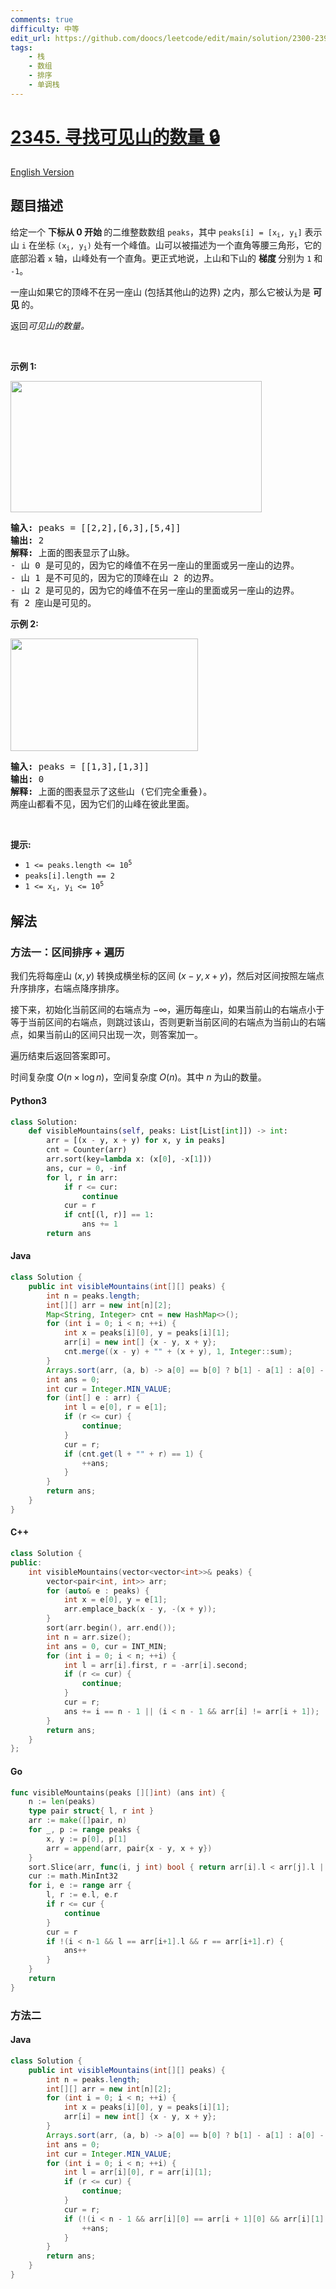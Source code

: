 ```yaml
---
comments: true
difficulty: 中等
edit_url: https://github.com/doocs/leetcode/edit/main/solution/2300-2399/2345.Finding%20the%20Number%20of%20Visible%20Mountains/README.md
tags:
    - 栈
    - 数组
    - 排序
    - 单调栈
---
```


<!-- problem:start -->

# [2345. 寻找可见山的数量 🔒](https://leetcode.cn/problems/finding-the-number-of-visible-mountains)

[English Version](/solution/2300-2399/2345.Finding%20the%20Number%20of%20Visible%20Mountains/README_EN.md)

## 题目描述

<!-- description:start -->

<p>给定一个 <strong>下标从 0 开始&nbsp;</strong>的二维整数数组 <code>peaks</code>，其中 <code>peaks[i] = [x<sub>i</sub>, y<sub>i</sub>]</code> 表示山 <code>i</code> 在坐标 <code>(x<sub>i</sub>, y<sub>i</sub>)</code>&nbsp;处有一个峰值。山可以被描述为一个直角等腰三角形，它的底部沿着 <code>x</code>&nbsp;轴，山峰处有一个直角。更正式地说，上山和下山的&nbsp;<strong>梯度&nbsp;</strong>分别为 <code>1</code>&nbsp;和 <code>-1</code>。</p>

<p>一座山如果它的顶峰不在另一座山 (包括其他山的边界) 之内，那么它被认为是&nbsp;<strong>可见&nbsp;</strong>的。</p>

<p data-group="1-1">返回<em>可见山的数量。</em></p>

<p>&nbsp;</p>

<p><strong class="example">示例 1:</strong></p>
<img alt="" src="https://fastly.jsdelivr.net/gh/doocs/leetcode@main/solution/2300-2399/2345.Finding%20the%20Number%20of%20Visible%20Mountains/images/ex1.png" style="width: 402px; height: 210px;" />
<pre>
<strong>输入:</strong> peaks = [[2,2],[6,3],[5,4]]
<strong>输出:</strong> 2
<strong>解释:</strong> 上面的图表显示了山脉。
- 山 0 是可见的，因为它的峰值不在另一座山的里面或另一座山的边界。
- 山 1 是不可见的，因为它的顶峰在山 2 的边界。
- 山 2 是可见的，因为它的峰值不在另一座山的里面或另一座山的边界。
有 2 座山是可见的。</pre>

<p><strong class="example">示例 2:</strong></p>
<img alt="" src="https://fastly.jsdelivr.net/gh/doocs/leetcode@main/solution/2300-2399/2345.Finding%20the%20Number%20of%20Visible%20Mountains/images/ex2new1.png" style="width: 300px; height: 180px;" />
<pre>
<strong>输入:</strong> peaks = [[1,3],[1,3]]
<strong>输出:</strong> 0
<strong>解释:</strong> 上面的图表显示了这些山 (它们完全重叠)。
两座山都看不见，因为它们的山峰在彼此里面。
</pre>

<p>&nbsp;</p>

<p><strong>提示:</strong></p>

<ul>
	<li><code>1 &lt;= peaks.length &lt;= 10<sup>5</sup></code></li>
	<li><code>peaks[i].length == 2</code></li>
	<li><code>1 &lt;= x<sub>i</sub>, y<sub>i</sub> &lt;= 10<sup>5</sup></code></li>
</ul>

<!-- description:end -->

## 解法

<!-- solution:start -->

### 方法一：区间排序 + 遍历

我们先将每座山 $(x, y)$ 转换成横坐标的区间 $(x - y, x + y)$，然后对区间按照左端点升序排序，右端点降序排序。

接下来，初始化当前区间的右端点为 $-\infty$，遍历每座山，如果当前山的右端点小于等于当前区间的右端点，则跳过该山，否则更新当前区间的右端点为当前山的右端点，如果当前山的区间只出现一次，则答案加一。

遍历结束后返回答案即可。

时间复杂度 $O(n \times \log n)$，空间复杂度 $O(n)$。其中 $n$ 为山的数量。

<!-- tabs:start -->

#### Python3

```python
class Solution:
    def visibleMountains(self, peaks: List[List[int]]) -> int:
        arr = [(x - y, x + y) for x, y in peaks]
        cnt = Counter(arr)
        arr.sort(key=lambda x: (x[0], -x[1]))
        ans, cur = 0, -inf
        for l, r in arr:
            if r <= cur:
                continue
            cur = r
            if cnt[(l, r)] == 1:
                ans += 1
        return ans
```

#### Java

```java
class Solution {
    public int visibleMountains(int[][] peaks) {
        int n = peaks.length;
        int[][] arr = new int[n][2];
        Map<String, Integer> cnt = new HashMap<>();
        for (int i = 0; i < n; ++i) {
            int x = peaks[i][0], y = peaks[i][1];
            arr[i] = new int[] {x - y, x + y};
            cnt.merge((x - y) + "" + (x + y), 1, Integer::sum);
        }
        Arrays.sort(arr, (a, b) -> a[0] == b[0] ? b[1] - a[1] : a[0] - b[0]);
        int ans = 0;
        int cur = Integer.MIN_VALUE;
        for (int[] e : arr) {
            int l = e[0], r = e[1];
            if (r <= cur) {
                continue;
            }
            cur = r;
            if (cnt.get(l + "" + r) == 1) {
                ++ans;
            }
        }
        return ans;
    }
}
```

#### C++

```cpp
class Solution {
public:
    int visibleMountains(vector<vector<int>>& peaks) {
        vector<pair<int, int>> arr;
        for (auto& e : peaks) {
            int x = e[0], y = e[1];
            arr.emplace_back(x - y, -(x + y));
        }
        sort(arr.begin(), arr.end());
        int n = arr.size();
        int ans = 0, cur = INT_MIN;
        for (int i = 0; i < n; ++i) {
            int l = arr[i].first, r = -arr[i].second;
            if (r <= cur) {
                continue;
            }
            cur = r;
            ans += i == n - 1 || (i < n - 1 && arr[i] != arr[i + 1]);
        }
        return ans;
    }
};
```

#### Go

```go
func visibleMountains(peaks [][]int) (ans int) {
	n := len(peaks)
	type pair struct{ l, r int }
	arr := make([]pair, n)
	for _, p := range peaks {
		x, y := p[0], p[1]
		arr = append(arr, pair{x - y, x + y})
	}
	sort.Slice(arr, func(i, j int) bool { return arr[i].l < arr[j].l || (arr[i].l == arr[j].l && arr[i].r > arr[j].r) })
	cur := math.MinInt32
	for i, e := range arr {
		l, r := e.l, e.r
		if r <= cur {
			continue
		}
		cur = r
		if !(i < n-1 && l == arr[i+1].l && r == arr[i+1].r) {
			ans++
		}
	}
	return
}
```

<!-- tabs:end -->

<!-- solution:end -->

<!-- solution:start -->

### 方法二

<!-- tabs:start -->

#### Java

```java
class Solution {
    public int visibleMountains(int[][] peaks) {
        int n = peaks.length;
        int[][] arr = new int[n][2];
        for (int i = 0; i < n; ++i) {
            int x = peaks[i][0], y = peaks[i][1];
            arr[i] = new int[] {x - y, x + y};
        }
        Arrays.sort(arr, (a, b) -> a[0] == b[0] ? b[1] - a[1] : a[0] - b[0]);
        int ans = 0;
        int cur = Integer.MIN_VALUE;
        for (int i = 0; i < n; ++i) {
            int l = arr[i][0], r = arr[i][1];
            if (r <= cur) {
                continue;
            }
            cur = r;
            if (!(i < n - 1 && arr[i][0] == arr[i + 1][0] && arr[i][1] == arr[i + 1][1])) {
                ++ans;
            }
        }
        return ans;
    }
}
```

<!-- tabs:end -->

<!-- solution:end -->

<!-- problem:end -->
